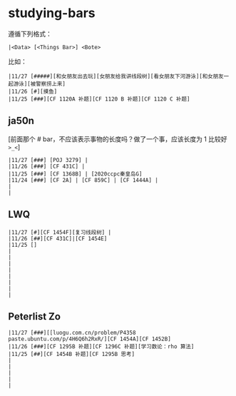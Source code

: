 # studying-bars

遵循下列格式：
``` text
|<Data> [<Things Bar>] <Bote>
```

比如：
``` text
|11/27 [#####][和女朋友出去玩][女朋友给我讲线段树][看女朋友下河游泳][和女朋友一起游泳][被警察捞上来]
|11/26 [#][摸鱼]
|11/25 [###][CF 1120A 补题][CF 1120 B 补题][CF 1120 C 补题]
```

## ja50n

[前面那个 # bar，不应该表示事物的长度吗？做了一个事，应该长度为 1 比较好 `>_<`]

``` text
|11/27 [###] [POJ 3279] |
|11/26 [###] [CF 431C] | 
|11/25 [###] [CF 1368B] | [2020ccpc秦皇岛G]
|11/24 [###] [CF 2A] | [CF 859C] | [CF 1444A] | 
|
|
```

## LWQ

``` text
|11/27 [#][CF 1454F][复习线段树] |
|11/26 [##][CF 431C]|[CF 1454E]
|11/25 []
|
|
|
|
|
|
|
|
```

## Peterlist Zo

``` text
|11/27 [###][[luogu.com.cn/problem/P4358 paste.ubuntu.com/p/4H6Q6h2RxR/][CF 1454A][CF 1452B]
|11/26 [###][CF 1295B 补题][CF 1296C 补题][学习数论：rho 算法]
|11/25 [##][CF 1454B 补题][CF 1295B 思考]
|
|
|
|
|
```
